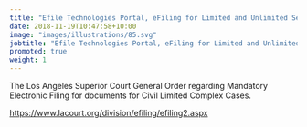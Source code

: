 ```yaml
---
title: "Efile Technologies Portal, eFiling for Limited and Unlimited Service."
date: 2018-11-19T10:47:58+10:00
image: "images/illustrations/85.svg"
jobtitle: "Efile Technologies Portal, eFiling for Limited and Unlimited Service.."
promoted: true
weight: 1
---
```


The Los Angeles Superior Court General Order regarding Mandatory Electronic Filing for documents for Civil Limited Complex Cases. 


https://www.lacourt.org/division/efiling/efiling2.aspx